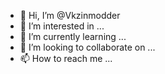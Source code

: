 - 👋 Hi, I’m @Vkzinmodder
- 👀 I’m interested in ...
- 🌱 I’m currently learning ...
- 💞️ I’m looking to collaborate on ...
- 📫 How to reach me ...

<!---
Vkzinmodder/Vkzinmodder is a ✨ special ✨ repository because its `README.md` (this file) appears on your GitHub profile.
You can click the Preview link to take a look at your changes.
--->
